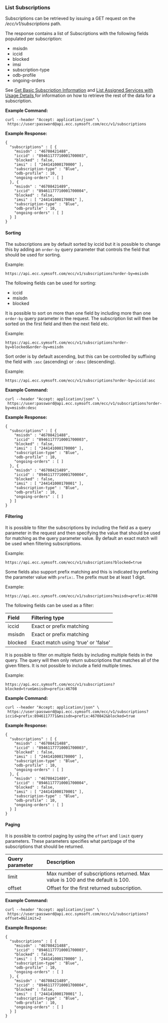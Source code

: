 ### List Subscriptions

Subscriptions can be retrieved by issuing a GET request on the _/ecc/v1/subscriptions_ path.

The response contains a list of Subscriptions with the following fields populated per subscription:

* msisdn
* iccid
* blocked
* imsi
* subscription-type
* odb-profile
* ongoing-orders

See [Get Basic Subscription Information](/get_basic_subscription_information.md) and [List Assigned Services with Usage Details ](/list_assigned_services_with_usage_details.md)for information on how to retrieve the rest of the data for a subscription.

**Example Command:**

```
curl --header "Accept: application/json" \
 https://user:password@api.ecc.symsoft.com/ecc/v1/subscriptions
```

**Example Response:**

```
{
  "subscriptions" : [ {
    "msisdn" : "46708421488",
    "iccid" : "89461177710001700003",
    "blocked" : false,
    "imsi" : [ "244141000170000" ],
    "subscription-type" : "Blue",
    "odb-profile" : 10,
    "ongoing-orders" : [ ]
  }, {
    "msisdn" : "46708421489",
    "iccid" : "89461177710001700004",
    "blocked" : false,
    "imsi" : [ "244141000170001" ],
    "subscription-type" : "Blue",
    "odb-profile" : 10,
    "ongoing-orders" : [ ]
  } ]
}
```

#### Sorting

The subscriptions are by default sorted by iccid but it is possible to change this by adding an `order-by` query parameter that controls the field that should be used for sorting.

Example:

```
https://api.ecc.symsoft.com/ecc/v1/subscriptions?order-by=msisdn
```

The following fields can be used for sorting:

* iccid
* msisdn
* blocked

It is possible to sort on more than one field by including more than one `order-by` query parameter in the request. The subscription list will then be sorted on the first field and then the next field etc.

Example:

```
https://api.ecc.symsoft.com/ecc/v1/subscriptions?order-by=blocked&order-by=msisdn
```

Sort order is by default ascending, but this can be controlled by suffixing the field with `:asc` \(ascending\) or `:desc` \(descending\).

Example:

```
https://api.ecc.symsoft.com/ecc/v1/subscriptions?order-by=iccid:asc
```

**Example Command:**

```
curl --header "Accept: application/json" \
 https://user:password@api.ecc.symsoft.com/ecc/v1/subscriptions?order-by=msisdn:desc
```

**Example Response:**

```
{
  "subscriptions" : [ {
    "msisdn" : "46708421488",
    "iccid" : "89461177710001700003",
    "blocked" : false,
    "imsi" : [ "244141000170000" ],
    "subscription-type" : "Blue",
    "odb-profile" : 10,
    "ongoing-orders" : [ ]
  }, {
    "msisdn" : "46708421489",
    "iccid" : "89461177710001700004",
    "blocked" : false,
    "imsi" : [ "244141000170001" ],
    "subscription-type" : "Blue",
    "odb-profile" : 10,
    "ongoing-orders" : [ ]
  } ]
}
```

#### Filtering

It is possible to filter the subscriptions by including the field as a query parameter in the request and then specifying the value that should be used for matching as the query parameter value. By default an exact match will be used when filtering subscriptions.

Example:

```
https://api.ecc.symsoft.com/ecc/v1/subscriptions?blocked=true
```

Some fields also support prefix matching and this is indicated by prefixing the parameter value with `prefix:`. The prefix must be at least 1 digit.

Example:

```
https://api.ecc.symsoft.com/ecc/v1/subscriptions?msisdn=prefix:46708
```

The following fields can be used as a filter:

| Field | Filtering type |
| :--- | :--- |
| iccid | Exact or prefix matching |
| msisdn | Exact or prefix matching |
| blocked | Exact match using 'true' or 'false' |

It is possible to filter on multiple fields by including multiple fields in the query. The query will then only return subscriptions that matches all of the given filters. It is not possible to include a field multiple times.

Example:

```
https://api.ecc.symsoft.com/ecc/v1/subscriptions?blocked=true&msisdn=prefix:46708
```

**Example Command:**

```
curl --header "Accept: application/json" \
 https://user:password@api.ecc.symsoft.com/ecc/v1/subscriptions?iccid=prefix:8946117771&msisdn=prefix:4670842&blocked=true
```

**Example Response:**

```
{
  "subscriptions" : [ {
    "msisdn" : "46708421488",
    "iccid" : "89461177710001700003",
    "blocked" : false,
    "imsi" : [ "244141000170000" ],
    "subscription-type" : "Blue",
    "odb-profile" : 10,
    "ongoing-orders" : [ ]
  }, {
    "msisdn" : "46708421489",
    "iccid" : "89461177710001700004",
    "blocked" : false,
    "imsi" : [ "244141000170001" ],
    "subscription-type" : "Blue",
    "odb-profile" : 10,
    "ongoing-orders" : [ ]
  } ]
}
```

#### Paging

It is possible to control paging by using the `offset` and `limit` query parameters. These parameters specifies what part/page of the subscriptions that should be returned.

| Query parameter | Description |
| :--- | :--- |
| limit | Max number of subscriptions returned. Max value is 100 and the default is 100. |
| offset | Offset for the first returned subscription. |

**Example Command:**

```
curl --header "Accept: application/json" \
 https://user:password@api.ecc.symsoft.com/ecc/v1/subscriptions?offset=0&limit=2
```

**Example Response:**

```
{
  "subscriptions" : [ {
    "msisdn" : "46708421488",
    "iccid" : "89461177710001700003",
    "blocked" : false,
    "imsi" : [ "244141000170000" ],
    "subscription-type" : "Blue",
    "odb-profile" : 10,
    "ongoing-orders" : [ ]
  }, {
    "msisdn" : "46708421489",
    "iccid" : "89461177710001700004",
    "blocked" : false,
    "imsi" : [ "244141000170001" ],
    "subscription-type" : "Blue",
    "odb-profile" : 10,
    "ongoing-orders" : [ ]
  } ]
}
```



